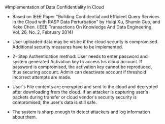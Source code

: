 #Implementation of Data Confidentiality in Cloud

- Based on IEEE Paper "Building Confidential and Efficient Query Services in the Cloud with RASP Data Perturbation" by Huiqi Xu, Shumin Guo, and Keke Chen. (IEEE Transactions On Knowledge And Data Engineering, Vol. 26, No. 2, February 2014)

- User uploaded data may be visibe if the cloud security is compromised. Additional security measures have to be implemented.

- 2- Step Authentication method: User needs to enter password and system generated Activation key to access his cloud account. If password is compromised, the activation key cannot be reproduced, thus securing account. Admin can deactivate account if threshold incorrect attempts are made.

- User's File contents are encrypted and sent to the cloud and decrypted after downloading from the cloud. If an attacker is capturing user's packets during transfer or cloud vendor's security security is compromised, the user's data is still safe.

- The system is sharp enough to detect attackers and log information about them.
